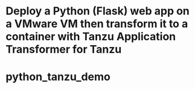 # Deploy a Python (Flask) web app on a VMware VM then transform it to a container with Tanzu Application Transformer for Tanzu

# python_tanzu_demo
